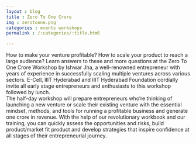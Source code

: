 ```yaml
---
layout : blog
title : Zero To One Crore
img : zerotoone.png
categories : events workshops 
permalink : /:categories/:title.html

---
```


 How to make your venture profitable? How to scale your product to reach a large audience? Learn answers to these and more questions at the Zero To One Crore Workshop by Ishwar Jha, a well-renowned entrepreneur with years of experience in successfully scaling multiple ventures across various sectors. E-Cell, IIIT Hyderabad and IIIT Hyderabad Foundation cordially invite all early stage entrepreneurs and enthusiasts to this workshop followed by lunch.  
The half-day workshop will prepare entrepreneurs who’re thinking of launching a new venture or scale their existing venture with the essential mindset, methods, and tools for running a profitable business and generate one crore in revenue. With the help of our revolutionary workbook and our training, you can quickly assess the opportunities and risks, build product/market fit product and develop strategies that inspire confidence at all stages of their entrepreneurial journey. 
